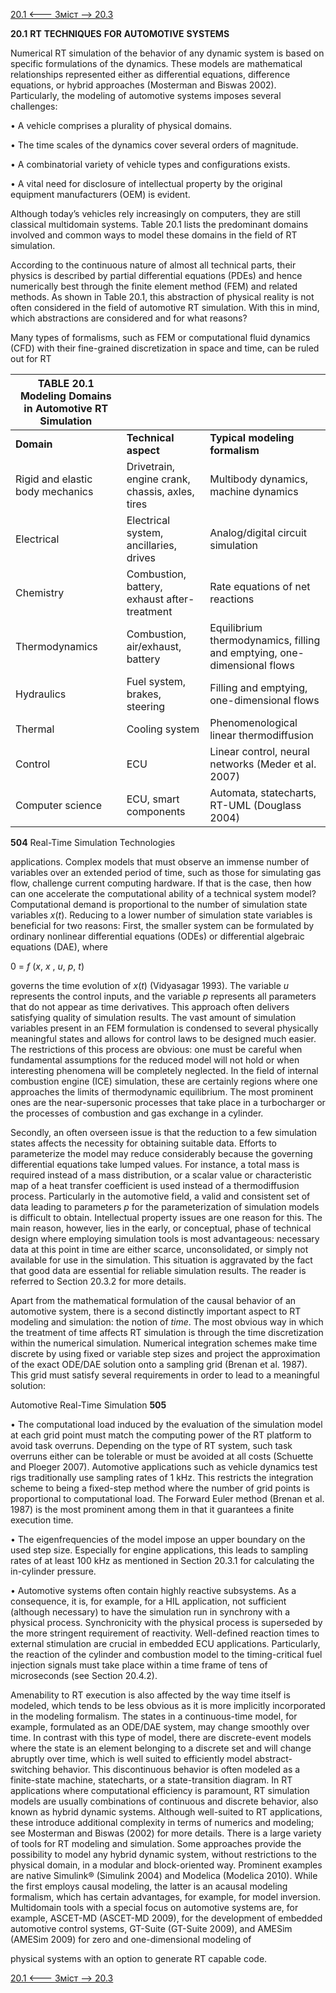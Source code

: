 [20.1 <--- ](20_1.md) [   Зміст   ](README.md) [--> 20.3](20_3.md)

**20.1**            **RT** **TECHNIQUES** **FOR** **AUTOMOTIVE** **SYSTEMS**

Numerical RT simulation of the behavior of any dynamic system is based on specific formulations of the dynamics. These models are mathematical relationships represented either as differential equations, difference equations, or hybrid approaches (Mosterman and Biswas 2002). Particularly, the modeling of automotive systems imposes several challenges:

 

•   A vehicle comprises a plurality of physical domains.

•   The time scales of the dynamics cover several orders of magnitude.

•   A combinatorial variety of vehicle types and configurations exists.

•   A vital need for disclosure of intellectual property by the original equipment manufacturers (OEM) is evident.

 

Although today’s vehicles rely increasingly on computers, they are still classical multidomain systems. Table 20.1 lists the predominant domains involved and common ways to model these domains in the field of RT simulation.

According to the continuous nature of almost all technical parts, their physics is described by partial differential equations (PDEs) and hence numerically best through the finite element method (FEM) and related methods. As shown in Table 20.1, this abstraction of physical reality is not often considered in the field of automotive RT simulation. With this in mind, which abstractions are considered and for what reasons?

Many types of formalisms, such as FEM or computational fluid dynamics (CFD) with their fine-grained discretization in space and time, can be ruled out for RT

 

 

| **TABLE** **20.1**  **Modeling** **Domains** **in** **Automotive** **RT** **Simulation** |                                                   |                                                              |
| ------------------------------------------------------------ | ------------------------------------------------- | ------------------------------------------------------------ |
| **Domain**                                                   | **Technical** **aspect**                          | **Typical** **modeling** **formalism**                       |
| Rigid and elastic body mechanics                             | Drivetrain, engine  crank, chassis, axles,  tires | Multibody dynamics, machine dynamics                         |
| Electrical                                                   | Electrical  system, ancillaries, drives           | Analog/digital  circuit simulation                           |
| Chemistry                                                    | Combustion, battery, exhaust  after-treatment     | Rate  equations of net reactions                             |
| Thermodynamics                                               | Combustion, air/exhaust, battery                  | Equilibrium  thermodynamics, filling  and emptying,  one-dimensional flows |
| Hydraulics                                                   | Fuel system, brakes, steering                     | Filling and  emptying, one-dimensional  flows                |
| Thermal                                                      | Cooling system                                    | Phenomenological  linear  thermodiffusion                    |
| Control                                                      | ECU                                               | Linear control, neural networks (Meder  et al. 2007)         |
| Computer science                                             | ECU, smart components                             | Automata, statecharts, RT-UML (Douglass 2004)                |



**504**                             Real-Time Simulation Technologies

 

applications. Complex models that must observe an immense number of variables over an extended period of time, such as those for simulating gas flow, challenge current computing hardware. If that is the case, then how can one accelerate the computational ability of a technical system model? Computational demand is proportional to the number of simulation state variables *x*(*t*). Reducing to a lower number of simulation state variables is beneficial for two reasons: First, the smaller system can be formulated by ordinary nonlinear differential equations (ODEs) or differential algebraic equations (DAE), where

 

0 = *f* (*x*, *x* , *u*, *p*, *t*)

 

governs the time evolution of *x*(*t*) (Vidyasagar 1993). The variable *u* represents the control inputs, and the variable *p* represents all parameters that do not appear as time derivatives. This approach often delivers satisfying quality of simulation results. The vast amount of simulation variables present in an FEM formulation is condensed to several physically meaningful states and allows for control laws to be designed much easier. The restrictions of this process are obvious: one must be careful when fundamental assumptions for the reduced model will not hold or when interesting phenomena will be completely neglected. In the field of internal combustion engine (ICE) simulation, these are certainly regions where one approaches the limits of thermodynamic equilibrium. The most prominent ones are the near-supersonic processes that take place in a turbocharger or the processes of combustion and gas exchange in a cylinder.

Secondly, an often overseen issue is that the reduction to a few simulation states affects the necessity for obtaining suitable data. Efforts to parameterize the model may reduce considerably because the governing differential equations take lumped values. For instance, a total mass is required instead of a mass distribution, or a scalar value or characteristic map of a heat transfer coefficient is used instead of a thermodiffusion process. Particularly in the automotive field, a valid and consistent set of data leading to parameters *p* for the parameterization of simulation models is difficult to obtain. Intellectual property issues are one reason for this. The main reason, however, lies in the early, or conceptual, phase of technical design where employing simulation tools is most advantageous: necessary data at this point in time are either scarce, unconsolidated, or simply not available for use in the simulation. This situation is aggravated by the fact that good data are essential for reliable simulation results. The reader is referred to Section 20.3.2 for more details.

Apart from the mathematical formulation of the causal behavior of an automotive system, there is a second distinctly important aspect to RT modeling and simulation: the notion of *time*. The most obvious way in which the treatment of time affects RT simulation is through the time discretization within the numerical simulation. Numerical integration schemes make time discrete by using fixed or variable step sizes and project the approximation of the exact ODE/DAE solution onto a sampling grid (Brenan et al. 1987). This grid must satisfy several requirements in order to lead to a meaningful solution:



Automotive Real-Time Simulation                               **505**

 

•   The computational load induced by the evaluation of the simulation model at each grid point must match the computing power of the RT platform to avoid task overruns. Depending on the type of RT system, such task overruns either can be tolerable or must be avoided at all costs (Schuette and Ploeger 2007). Automotive applications such as vehicle dynamics test rigs traditionally use sampling rates of 1 kHz. This restricts the integration scheme to being a fixed-step method where the number of grid points is proportional to computational load. The Forward Euler method (Brenan et al. 1987) is the most prominent among them in that it guarantees a finite execution time.

•   The eigenfrequencies of the model impose an upper boundary on the used step size. Especially for engine applications, this leads to sampling rates of at least 100 kHz as mentioned in Section 20.3.1 for calculating the in-cylinder pressure.

•   Automotive systems often contain highly reactive subsystems. As a consequence, it is, for example, for a HIL application, not sufficient (although necessary) to have the simulation run in synchrony with a physical process. Synchronicity with the physical process is superseded by the more stringent requirement of reactivity. Well-defined reaction times to external stimulation are crucial in embedded ECU applications. Particularly, the reaction of the cylinder and combustion model to the timing-critical fuel injection signals must take place within a time frame of tens of microseconds (see Section 20.4.2).

 

Amenability to RT execution is also affected by the way time itself is modeled, which tends to be less obvious as it is more implicitly incorporated in the modeling formalism. The states in a continuous-time model, for example, formulated as an ODE/DAE system, may change smoothly over time. In contrast with this type of model, there are discrete-event models where the state is an element belonging to a discrete set and will change abruptly over time, which is well suited to efficiently model abstract-switching behavior. This discontinuous behavior is often modeled as a finite-state machine, statecharts, or a state-transition diagram. In RT applications where computational efficiency is paramount, RT simulation models are usually combinations of continuous and discrete behavior, also known as hybrid dynamic systems. Although well-suited to RT applications, these introduce additional complexity in terms of numerics and modeling; see Mosterman and Biswas (2002) for more details. There is a large variety of tools for RT modeling and simulation. Some approaches provide the possibility to model any hybrid dynamic system, without restrictions to the physical domain, in a modular and block-oriented way. Prominent examples are native Simulink® (Simulink 2004) and Modelica (Modelica 2010). While the first employs causal modeling, the latter is an acausal modeling formalism, which has certain advantages, for example, for model inversion. Multidomain tools with a special focus on automotive systems are, for example, ASCET-MD (ASCET-MD 2009), for the development of embedded automotive control systems, GT-Suite (GT-Suite 2009), and AMESim (AMESim 2009) for zero and one-dimensional modeling of

physical systems with an option to generate RT capable code.

[20.1 <--- ](20_1.md) [   Зміст   ](README.md) [--> 20.3](20_3.md)